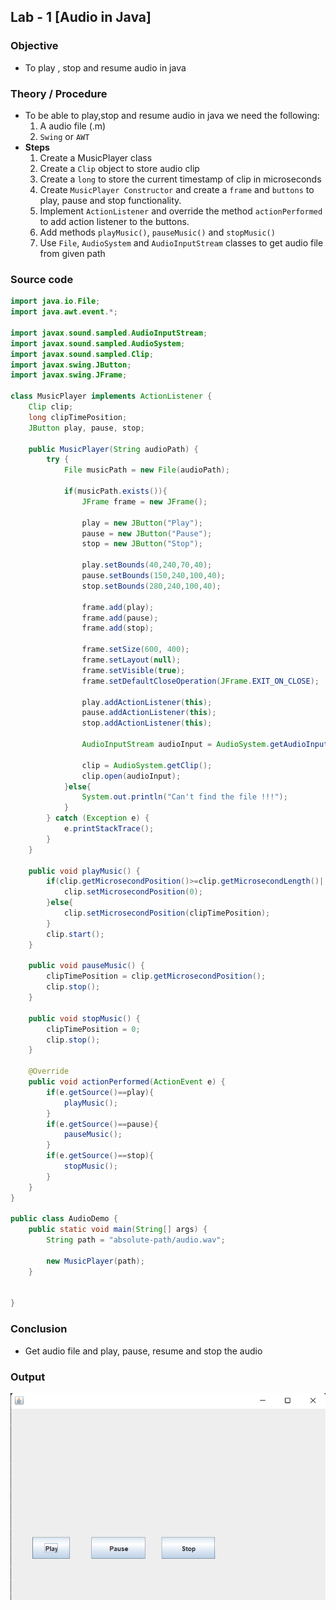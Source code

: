 ## Lab - 1 [Audio in Java]

### Objective

- To play , stop and resume audio in java

### Theory / Procedure

- To be able to play,stop and resume audio in java we need the following:
    1. A audio file (.m)
    2. `Swing` or `AWT`
- **Steps**
    1. Create a MusicPlayer class
    2. Create a `Clip` object to store audio clip
    3. Create a `long` to store the current timestamp of clip in microseconds
    4. Create `MusicPlayer Constructor` and create a `frame` and `buttons` to play, pause and stop functionality.
    5. Implement `ActionListener` and override the method `actionPerformed` to add action listener to the buttons.
    6. Add methods `playMusic()`, `pauseMusic()` and `stopMusic()`
    7. Use `File`, `AudioSystem` and `AudioInputStream` classes to get audio file from given path

### Source code

```java
import java.io.File;
import java.awt.event.*;

import javax.sound.sampled.AudioInputStream;
import javax.sound.sampled.AudioSystem;
import javax.sound.sampled.Clip;
import javax.swing.JButton;
import javax.swing.JFrame;

class MusicPlayer implements ActionListener {
    Clip clip;
    long clipTimePosition;
    JButton play, pause, stop;

    public MusicPlayer(String audioPath) {
        try {
            File musicPath = new File(audioPath);

            if(musicPath.exists()){
                JFrame frame = new JFrame();

                play = new JButton("Play");
                pause = new JButton("Pause");
                stop = new JButton("Stop");

                play.setBounds(40,240,70,40);
                pause.setBounds(150,240,100,40);
                stop.setBounds(280,240,100,40);

                frame.add(play);
                frame.add(pause);
                frame.add(stop);

                frame.setSize(600, 400);
                frame.setLayout(null);
                frame.setVisible(true);
                frame.setDefaultCloseOperation(JFrame.EXIT_ON_CLOSE);

                play.addActionListener(this);
                pause.addActionListener(this);
                stop.addActionListener(this);
             
                AudioInputStream audioInput = AudioSystem.getAudioInputStream(musicPath);

                clip = AudioSystem.getClip();
                clip.open(audioInput);
            }else{
                System.out.println("Can't find the file !!!");
            }
        } catch (Exception e) {
            e.printStackTrace();
        }
    }

    public void playMusic() {
        if(clip.getMicrosecondPosition()>=clip.getMicrosecondLength()||clip.getMicrosecondPosition()==0){
            clip.setMicrosecondPosition(0);
        }else{
            clip.setMicrosecondPosition(clipTimePosition);
        }
        clip.start();
    }

    public void pauseMusic() {
        clipTimePosition = clip.getMicrosecondPosition();
        clip.stop();
    }

    public void stopMusic() {
        clipTimePosition = 0;
        clip.stop();
    }

    @Override
    public void actionPerformed(ActionEvent e) {
        if(e.getSource()==play){
            playMusic();
        }
        if(e.getSource()==pause){
            pauseMusic();
        }
        if(e.getSource()==stop){
            stopMusic();
        }
    }
}

public class AudioDemo {
    public static void main(String[] args) {
        String path = "absolute-path/audio.wav";

        new MusicPlayer(path);
    }

    
}
```

### Conclusion

- Get audio file and play, pause, resume and stop the audio

### Output

![audio output](./output/audio.png)